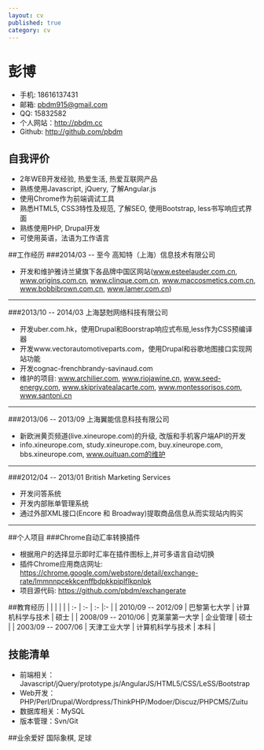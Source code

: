 ```yaml
---
layout: cv
published: true
category: cv
---
```

# 彭博
* 手机: 18616137431
* 邮箱: pbdm915@gmail.com
* QQ: 15832582
* 个人网站：http://pbdm.cc
* Github: http://github.com/pbdm

## 自我评价
* 2年WEB开发经验, 热爱生活, 热爱互联网产品
* 熟练使用Javascript, jQuery, 了解Angular.js
* 使用Chrome作为前端调试工具
* 熟悉HTML5, CSS3特性及规范, 了解SEO, 使用Bootstrap, less书写响应式界面
* 熟练使用PHP, Drupal开发
* 可使用英语，法语为工作语言

##工作经历
###2014/03 -- 至今  高知特（上海）信息技术有限公司
* 开发和维护雅诗兰黛旗下各品牌中国区网站(www.esteelauder.com.cn, www.origins.com.cn, www.clinque.com.cn, www.maccosmetics.com.cn, www.bobbibrown.com.cn, www.lamer.com.cn)

---
###2013/10 -- 2014/03  上海瑟尅网络科技有限公司

* 开发uber.com.hk，使用Drupal和Boorstrap响应式布局,less作为CSS预编译器
* 开发www.vectorautomotiveparts.com，使用Drupal和谷歌地图接口实现网站功能
* 开发cognac-frenchbrandy-savinaud.com
* 维护的项目: www.archilier.com, www.riojawine.cn, www.seed-energy.com, www.skiprivatealacarte.com, www.montessorisos.com, www.santoni.cn

---
###2013/06 -- 2013/09  上海翼能信息科技有限公司

* 新欧洲黄页频道(live.xineurope.com)的升级, 改版和手机客户端API的开发
* info.xineurope.com, study.xineurope.com, buy.xineurope.com, bbs.xineurope.com, www.ouituan.com的维护

---
###2012/04 -- 2013/01  British Marketing Services
* 开发问答系统 
* 开发内部账单管理系统
* 通过外部XML接口(Encore 和 Broadway)提取商品信息从而实现站内购买

---
##个人项目
###Chrome自动汇率转换插件
* 根据用户的选择显示即时汇率在插件图标上,并可多语言自动切换
* 插件Chrome应用商店网址: https://chrome.google.com/webstore/detail/exchange-rate/lmmnnpcekkcenffbdpkkpiplflkpnlpk 
* 项目源代码: https://github.com/pbdm/exchangerate

##教育经历
|                    |                |                |     |
| :-                 | :-             | :-             |:-   |
| 2010/09 -- 2012/09 | 巴黎第七大学     | 计算机科学与技术 | 硕士 |
| 2008/09 -- 2010/06 | 克莱蒙第一大学   | 企业管理        | 硕士 |
| 2003/09 -- 2007/06 | 天津工业大学     | 计算机科学与技术 | 本科 |

## 技能清单
- 前端相关：Javascript/jQuery/prototype.js/AngularJS/HTML5/CSS/LeSS/Bootstrap
- Web开发：PHP/Perl/Drupal/Wordpress/ThinkPHP/Modoer/Discuz/PHPCMS/Zuitu
- 数据库相关：MySQL
- 版本管理：Svn/Git

##业余爱好
国际象棋, 足球
